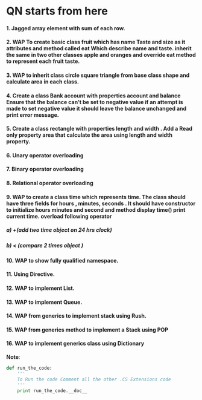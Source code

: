# QN starts from here
#### 1. Jagged array element with sum of each row.
#### 2. WAP To create basic class fruit which has name Taste and size as it attributes and method called eat Which describe name and taste. inherit the same in two other classes apple and oranges and override eat method to  represent each fruit taste.  
#### 3. WAP to inherit class circle square triangle from base class shape and calculate area in each class.

#### 4. Create a class Bank account with properties account and balance Ensure that the balance can't be set to negative value if an attempt is made to set negative value it should leave the balance unchanged and print error message.
#### 5. Create a class rectangle with properties length and width . Add a Read only property area that calculate the area using length and width property.
#### 6. Unary operator overloading
#### 7. Binary operator overloading
#### 8. Relational operator overloading
#### 9. WAP to create a class time which represents time. The class should have three fields for hours , minutes, seconds . It should have constructor to initialize hours minutes and second and method display time() print current time. overload following operator
##### a) +(add two time object on 24 hrs clock)
##### b) < (compare 2 times object )
#### 10. WAP to  show fully qualified namespace.
#### 11. Using Directive.
#### 12. WAP to implement List.
#### 13. WAP to implement Queue.
#### 14. WAP from generics to implement stack using Rush.
#### 15. WAP from generics method to implement a Stack using POP
#### 16. WAP to implement generics class using Dictionary

**Note**:
```Python
def run_the_code:
    '''
    To Run the code Comment all the other .CS Extensions code           then uncomment the code you want to run then run the code
    '''
    print run_the_code.__doc__

```



